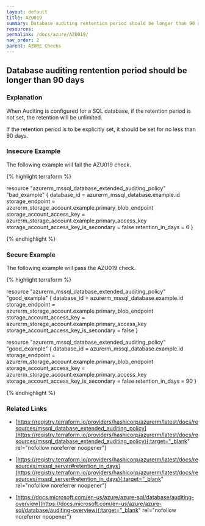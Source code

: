 ```yaml
---
layout: default
title: AZU019
summary: Database auditing rentention period should be longer than 90 days [azurerm_sql_server azurerm_sql_server azurerm_mssql_database_extended_auditing_policy] 
resources: 
permalink: /docs/azure/AZU019/
nav_order: 2
parent: AZURE Checks
---
```


## Database auditing rentention period should be longer than 90 days

### Explanation


When Auditing is configured for a SQL database, if the retention period is not set, the retention will be unlimited.

If the retention period is to be explicitly set, it should be set for no less than 90 days.




### Insecure Example

The following example will fail the AZU019 check.

{% highlight terraform %}

resource "azurerm_mssql_database_extended_auditing_policy" "bad_example" {
  database_id                             = azurerm_mssql_database.example.id
  storage_endpoint                        = azurerm_storage_account.example.primary_blob_endpoint
  storage_account_access_key              = azurerm_storage_account.example.primary_access_key
  storage_account_access_key_is_secondary = false
  retention_in_days                       = 6
}

{% endhighlight %}



### Secure Example

The following example will pass the AZU019 check.

{% highlight terraform %}

resource "azurerm_mssql_database_extended_auditing_policy" "good_example" {
  database_id                             = azurerm_mssql_database.example.id
  storage_endpoint                        = azurerm_storage_account.example.primary_blob_endpoint
  storage_account_access_key              = azurerm_storage_account.example.primary_access_key
  storage_account_access_key_is_secondary = false
}

resource "azurerm_mssql_database_extended_auditing_policy" "good_example" {
  database_id                             = azurerm_mssql_database.example.id
  storage_endpoint                        = azurerm_storage_account.example.primary_blob_endpoint
  storage_account_access_key              = azurerm_storage_account.example.primary_access_key
  storage_account_access_key_is_secondary = false
  retention_in_days                       = 90
}

{% endhighlight %}


### Related Links


- [https://registry.terraform.io/providers/hashicorp/azurerm/latest/docs/resources/mssql_database_extended_auditing_policy](https://registry.terraform.io/providers/hashicorp/azurerm/latest/docs/resources/mssql_database_extended_auditing_policy){:target="_blank" rel="nofollow noreferrer noopener"}

- [https://registry.terraform.io/providers/hashicorp/azurerm/latest/docs/resources/mssql_server#retention_in_days](https://registry.terraform.io/providers/hashicorp/azurerm/latest/docs/resources/mssql_server#retention_in_days){:target="_blank" rel="nofollow noreferrer noopener"}

- [https://docs.microsoft.com/en-us/azure/azure-sql/database/auditing-overview](https://docs.microsoft.com/en-us/azure/azure-sql/database/auditing-overview){:target="_blank" rel="nofollow noreferrer noopener"}

